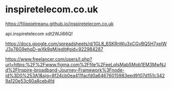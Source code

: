 # inspiretelecom.co.uk

https://filippietreanu.github.io/inspiretelecom.co.uk


api.inspiretelecom
xdt2WJi66Q!


https://docs.google.com/spreadsheets/d/1GL8_6SKRnWu3xCGvBQ5H7xeIWJ3x76G9ehqD-wXk9qM/edit#gid=922984287


https://www.freelancer.com/users/l.php?url=https:%2F%2Fwww.figma.com%2Ffile%2FeeLqIsMab5Mob1EM3MwNJd%2FInspire-broadband-Journey-Framework%3Fnode-id%3D0%253A1&sig=8f24cb0ea411facfd0a64676015983eed9107d151c3429a120e53c60a8ceb4fd